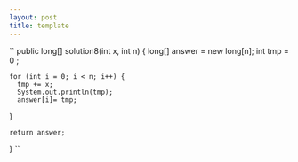 ```yaml
---
layout: post
title: template
---
```

``
public long[] solution8(int x, int n) {
    long[] answer = new long[n];
    int tmp = 0 ;

    for (int i = 0; i < n; i++) {
      tmp += x;
      System.out.println(tmp);
      answer[i]= tmp;

  }

    return answer;
}
``
